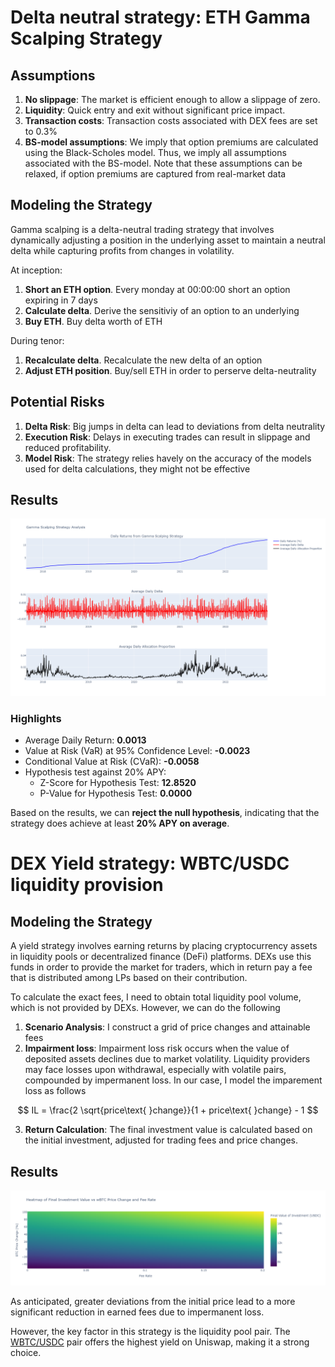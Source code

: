 # Delta neutral strategy: ETH Gamma Scalping Strategy

## Assumptions

1. **No slippage**: The market is efficient enough to allow a slippage of zero.
2. **Liquidity**: Quick entry and exit without significant price impact.
3. **Transaction costs**: Transaction costs associated with DEX fees are set to 0.3%
4. **BS-model assumptions**: We imply that option premiums are calculated using the Black-Scholes model. Thus, we imply all assumptions associated with the BS-model. Note that these assumptions can be relaxed, if option premiums are captured from real-market data 


## Modeling the Strategy

Gamma scalping is a delta-neutral trading strategy that involves dynamically adjusting a position in the underlying asset to maintain a neutral delta while capturing profits from changes in volatility.

At inception:
1. **Short an ETH option**. Every monday at 00:00:00 short an option expiring in 7 days
2. **Calculate delta**. Derive the sensitiviy of an option to an underlying
3. **Buy ETH**. Buy delta worth of ETH

During tenor:
1. **Recalculate delta**. Recalculate the new delta of an option
2. **Adjust ETH position**. Buy/sell ETH in order to perserve delta-neutrality


## Potential Risks

1. **Delta Risk**: Big jumps in delta can lead to deviations from delta neutrality
2. **Execution Risk**: Delays in executing trades can result in slippage and reduced profitability.
4. **Model Risk**: The strategy relies havely on the accuracy of the models used for delta calculations, they might not be effective

## Results

![Delta Neutral Strategy](delta_neutral_strategy.png)

### Highlights

- Average Daily Return: **0.0013**
- Value at Risk (VaR) at 95% Confidence Level: **-0.0023**
- Conditional Value at Risk (CVaR): **-0.0058**
- Hypothesis test against 20% APY:
    - Z-Score for Hypothesis Test: **12.8520**
    - P-Value for Hypothesis Test: **0.0000**

Based on the results, we can **reject the null hypothesis**, indicating that the strategy does achieve at least **20% APY on average**.


# DEX Yield strategy: WBTC/USDC liquidity provision

## Modeling the Strategy

A yield strategy involves earning returns by placing cryptocurrency assets in liquidity pools or decentralized finance (DeFi) platforms. DEXs use this funds in order to provide the market for traders, which in return pay a fee that is distributed among LPs based on their contribution. 

To calculate the exact fees, I need to obtain total liquidity pool volume, which is not provided by DEXs. However, we can do the following

1. **Scenario Analysis**: I construct a grid of price changes and attainable fees
2. **Impairment loss**: Impairment loss risk occurs when the value of deposited assets declines due to market volatility. Liquidity providers may face losses upon withdrawal, especially with volatile pairs, compounded by impermanent loss. In our case, I model the imparement loss as follows

$$
IL = \frac{2  \sqrt{price\text{ }change}}{1 + price\text{ }change} - 1
$$

3. **Return Calculation**: The final investment value is calculated based on the initial investment, adjusted for trading fees and price changes.


## Results

![Yield Strategy Results](yield_strategy.png)

As anticipated, greater deviations from the initial price lead to a more significant reduction in earned fees due to impermanent loss.

However, the key factor in this strategy is the liquidity pool pair. The [WBTC/USDC](https://app.uniswap.org/explore/pools/polygon/0xeEF1A9507B3D505f0062f2be9453981255b503c8) pair offers the highest yield on Uniswap, making it a strong choice.